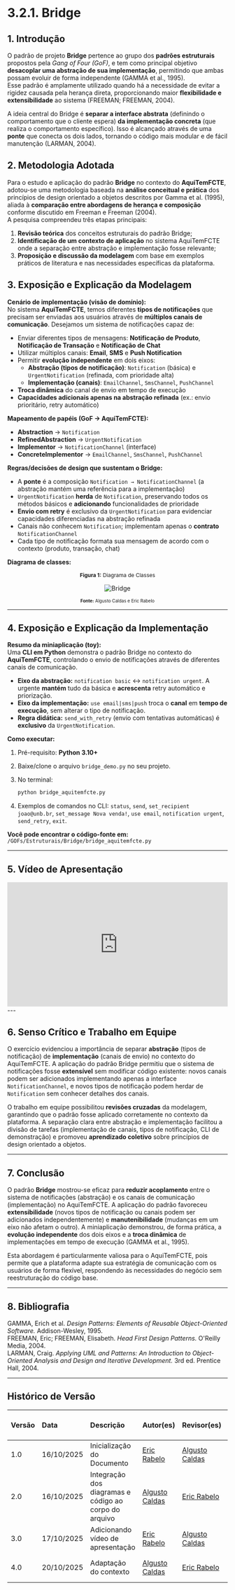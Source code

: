 # 3.2.1. Bridge

## 1. Introdução

O padrão de projeto **Bridge** pertence ao grupo dos **padrões estruturais** propostos pela _Gang of Four (GoF)_, e tem como principal objetivo **desacoplar uma abstração de sua implementação**, permitindo que ambas possam evoluir de forma independente (GAMMA et al., 1995).  
Esse padrão é amplamente utilizado quando há a necessidade de evitar a rigidez causada pela herança direta, proporcionando maior **flexibilidade e extensibilidade** ao sistema (FREEMAN; FREEMAN, 2004).

A ideia central do Bridge é **separar a interface abstrata** (definindo o comportamento que o cliente espera) **da implementação concreta** (que realiza o comportamento específico). Isso é alcançado através de uma **ponte** que conecta os dois lados, tornando o código mais modular e de fácil manutenção (LARMAN, 2004).

## 2. Metodologia Adotada

Para o estudo e aplicação do padrão **Bridge** no contexto do **AquiTemFCTE**, adotou-se uma metodologia baseada na **análise conceitual e prática** dos princípios de design orientado a objetos descritos por Gamma et al. (1995), aliada à **comparação entre abordagens de herança e composição** conforme discutido em Freeman e Freeman (2004).  
A pesquisa compreendeu três etapas principais:

1. **Revisão teórica** dos conceitos estruturais do padrão Bridge;
2. **Identificação de um contexto de aplicação** no sistema AquiTemFCTE onde a separação entre abstração e implementação fosse relevante;
3. **Proposição e discussão da modelagem** com base em exemplos práticos de literatura e nas necessidades específicas da plataforma.

## 3. Exposição e Explicação da Modelagem

**Cenário de implementação (visão de domínio):**  
No sistema **AquiTemFCTE**, temos diferentes **tipos de notificações** que precisam ser enviadas aos usuários através de **múltiplos canais de comunicação**. Desejamos um sistema de notificações capaz de:

- Enviar diferentes tipos de mensagens: **Notificação de Produto**, **Notificação de Transação** e **Notificação de Chat**
- Utilizar múltiplos canais: **Email**, **SMS** e **Push Notification**
- Permitir **evolução independente** em dois eixos:
  - **Abstração (tipos de notificação)**: `Notification` (básica) e `UrgentNotification` (refinada, com prioridade alta)
  - **Implementação (canais)**: `EmailChannel`, `SmsChannel`, `PushChannel`
- **Troca dinâmica** do canal de envio em tempo de execução
- **Capacidades adicionais apenas na abstração refinada** (ex.: envio prioritário, retry automático)

**Mapeamento de papéis (GoF → AquiTemFCTE):**

- **Abstraction** → `Notification`
- **RefinedAbstraction** → `UrgentNotification`
- **Implementor** → `NotificationChannel` (interface)
- **ConcreteImplementor** → `EmailChannel`, `SmsChannel`, `PushChannel`

**Regras/decisões de design que sustentam o Bridge:**

- A **ponte** é a composição `Notification → NotificationChannel` (a abstração mantém uma referência para a implementação)
- `UrgentNotification` **herda** de `Notification`, preservando todos os métodos básicos e **adicionando** funcionalidades de prioridade
- **Envio com retry** é exclusivo da `UrgentNotification` para evidenciar capacidades diferenciadas na abstração refinada
- Canais não conhecem `Notification`; implementam apenas o **contrato** `NotificationChannel`
- Cada tipo de notificação formata sua mensagem de acordo com o contexto (produto, transação, chat)

**Diagrama de classes:**

<p align="center" style="font-size: 12;"><b>Figura 1:</b> Diagrama de Classes</p>

<div style="text-align: center;">

![Bridge](../assets/bridge-classes.png)

</div>

<p align="center" style="font-size: 12;"><small><b>Fonte:</b> Algusto Caldas e Eric Rabelo</small></p>

---

## 4. Exposição e Explicação da Implementação

**Resumo da miniaplicação (toy):**  
Uma **CLI em Python** demonstra o padrão Bridge no contexto do **AquiTemFCTE**, controlando o envio de notificações através de diferentes canais de comunicação.

- **Eixo da abstração:** `notification basic` ↔ `notification urgent`. A urgente **mantém** tudo da básica e **acrescenta** retry automático e priorização.
- **Eixo da implementação:** `use email|sms|push` troca o **canal** em **tempo de execução**, sem alterar o tipo de notificação.
- **Regra didática:** `send_with_retry` (envio com tentativas automáticas) é **exclusivo** da `UrgentNotification`.

**Como executar:**

1. Pré-requisito: **Python 3.10+**
2. Baixe/clone o arquivo `bridge_demo.py` no seu projeto.
3. No terminal:

   ```bash
   python bridge_aquitemfcte.py
   ```

4. Exemplos de comandos no CLI: `status`, `send`, `set_recipient joao@unb.br`, `set_message Nova venda!`, `use email`, `notification urgent`, `send_retry`, `exit`.

**Você pode encontrar o código-fonte em:** `/GOFs/Estruturais/Bridge/bridge_aquitemfcte.py`

---

## 5. Vídeo de Apresentação

<style>
.video-container {
    position: relative;
    width: 100%;
    max-width: 800px; /* Limite a largura máxima para não ficar muito grande em desktops */
    margin: 0 auto; /* Centraliza o contêiner */
    padding-bottom: 56.25%; /* Proporção 16:9 */
    height: 0;
    overflow: hidden;
}

.video-container iframe {
    position: absolute;
    top: 0;
    left: 0;
    width: 100%;
    height: 100%;
}
</style>

<div class="video-container">
<iframe width="560" height="315" src="https://www.youtube.com/embed/BvpUJUO7KeI?si=hSwRnBNFnLPE3ZAi" title="YouTube video player" frameborder="0" allow="accelerometer; autoplay; clipboard-write; encrypted-media; gyroscope; picture-in-picture; web-share" referrerpolicy="strict-origin-when-cross-origin" allowfullscreen></iframe>
</div>
---

## 6. Senso Crítico e Trabalho em Equipe

O exercício evidenciou a importância de separar **abstração** (tipos de notificação) de **implementação** (canais de envio) no contexto do AquiTemFCTE. A aplicação do padrão Bridge permitiu que o sistema de notificações fosse **extensível** sem modificar código existente: novos canais podem ser adicionados implementando apenas a interface `NotificationChannel`, e novos tipos de notificação podem herdar de `Notification` sem conhecer detalhes dos canais.

O trabalho em equipe possibilitou **revisões cruzadas** da modelagem, garantindo que o padrão fosse aplicado corretamente no contexto da plataforma. A separação clara entre abstração e implementação facilitou a divisão de tarefas (implementação de canais, tipos de notificação, CLI de demonstração) e promoveu **aprendizado coletivo** sobre princípios de design orientado a objetos.

---

## 7. Conclusão

O padrão **Bridge** mostrou-se eficaz para **reduzir acoplamento** entre o sistema de notificações (abstração) e os canais de comunicação (implementação) no AquiTemFCTE. A aplicação do padrão favoreceu **extensibilidade** (novos tipos de notificação ou canais podem ser adicionados independentemente) e **manutenibilidade** (mudanças em um eixo não afetam o outro). A miniaplicação demonstrou, de forma prática, a **evolução independente** dos dois eixos e a **troca dinâmica** de implementações em tempo de execução (GAMMA et al., 1995).

Esta abordagem é particularmente valiosa para o AquiTemFCTE, pois permite que a plataforma adapte sua estratégia de comunicação com os usuários de forma flexível, respondendo às necessidades do negócio sem reestruturação do código base.

---

## 8. Bibliografia

GAMMA, Erich et al. _Design Patterns: Elements of Reusable Object-Oriented Software._ Addison-Wesley, 1995. <br>
FREEMAN, Eric; FREEMAN, Elisabeth. _Head First Design Patterns._ O'Reilly Media, 2004.<br>
LARMAN, Craig. _Applying UML and Patterns: An Introduction to Object-Oriented Analysis and Design and Iterative Development._ 3rd ed. Prentice Hall, 2004.<br>

---

## Histórico de Versão

| Versão | Data       | Descrição                                             | Autor(es)                                       | Revisor(es)                                     | Detalhes da revisão |
| :----- | :--------- | :---------------------------------------------------- | :---------------------------------------------- | :---------------------------------------------- | :------------------ |
| 1.0    | 16/10/2025 | Inicialização do Documento                            | [Eric Rabelo](https://github.com/rabelzx)       | [Algusto Caldas](https://github.com/Algusto-RC) | Revisado e Aprovado |
| 2.0    | 16/10/2025 | Integração dos diagramas e código ao corpo do arquivo | [Algusto Caldas](https://github.com/Algusto-RC) | [Eric Rabelo](https://github.com/rabelzx)       | Revisado e Aprovado |
| 3.0    | 17/10/2025 | Adicionando vídeo de apresentação                     | [Eric Rabelo](https://github.com/rabelzx)       | [Algusto Caldas](https://github.com/Algusto-RC) | Revisado e Aprovado |
| 4.0    | 20/10/2025 | Adaptação do contexto                                 | [Algusto Caldas](https://github.com/Algusto-RC) | [Eric Rabelo](https://github.com/rabelzx)       | Revisado e Aprovado          |